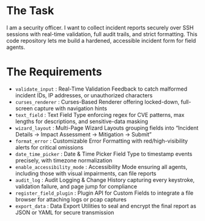 # The Task

I am a security officer. I want to collect incident reports securely over SSH sessions with real-time validation, full audit trails, and strict formatting. This code repository lets me build a hardened, accessible incident form for field agents.

# The Requirements

* `validate_input` : Real-Time Validation Feedback to catch malformed incident IDs, IP addresses, or unauthorized characters  
* `curses_renderer` : Curses-Based Renderer offering locked-down, full-screen capture with navigation hints  
* `text_field`    : Text Field Type enforcing regex for CVE patterns, max lengths for descriptions, and sensitive-data masking  
* `wizard_layout` : Multi-Page Wizard Layouts grouping fields into “Incident Details → Impact Assessment → Mitigation → Submit”  
* `format_error`  : Customizable Error Formatting with red/high-visibility alerts for critical omissions  
* `date_time_picker` : Date & Time Picker Field Type to timestamp events precisely, with timezone normalization  
* `enable_accessibility_mode` : Accessibility Mode ensuring all agents, including those with visual impairments, can file reports  
* `audit_log`     : Audit Logging & Change History capturing every keystroke, validation failure, and page jump for compliance  
* `register_field_plugin` : Plugin API for Custom Fields to integrate a file browser for attaching logs or pcap captures  
* `export_data`   : Data Export Utilities to seal and encrypt the final report as JSON or YAML for secure transmission  
